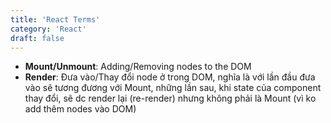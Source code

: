 ```yaml
---
title: 'React Terms'
category: 'React'
draft: false
---
```


- **Mount/Unmount**: Adding/Removing nodes to the DOM
- **Render**: Đưa vào/Thay đổi node ở trong DOM, nghĩa là với lần đầu đưa vào sẽ tương đương với Mount, những lần sau, khi state của component thay đổi, sẽ dc render lại (re-render) nhưng không phải là Mount (vì ko add thêm nodes vào DOM)
